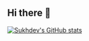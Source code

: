## Hi there 👋

[![Sukhdev's GitHub stats](https://github-readme-stats.vercel.app/api?username=sukhdevthukral)](https://github.com/sukhdevthukral/github-readme-stats)
